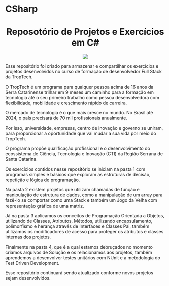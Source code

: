 # CSharp
<h1 align="center"> Reposotório de Projetos e Exercícios em C# </h1>
<p align="center">
<img src="http://img.shields.io/static/v1?label=STATUS&message=EM%20DESENVOLVIMENTO&color=GREEN&style=for-the-badge"/>
</p>

Esse repositório foi criado para armazenar e compartilhar os exercícios e projetos desenvolvidos no curso de formação de desenvolvedor Full Stack da TropTech.

O TropTech é um programa para qualquer pessoa acima de 16 anos da Serra Catarinense trilhar em 9 meses um caminho para a formação em tecnologia até o seu primeiro trabalho como pessoa desenvolvedora com flexibilidade, mobilidade e crescimento rápido de carreira.

O mercado de tecnologia é o que mais cresce no mundo. No Brasil até 2024, o país precisará de 70 mil profissionais anualmente.

Por isso, universidade, empresas, centro de inovação e governo se uniram, para proporcionar a oportunidade que vai mudar a sua vida por meio do TropTech.

O programa propõe qualificação profissional e o desenvolvimento do ecossistema de Ciência, Tecnologia e Inovação (CTI) da Região Serrana de Santa Catarina.

Os exercícios contidos nesse repositório se iniciam na pasta 1 com programas simples e básicos que exploram as estruturas de decisão, repetição e lógica de programação.

Na pasta 2 existem projetos que utilizam chamadas de função e manipulação de estrutura de dados, como a manipulação de um array para fazê-lo se comportar como uma Stack e também um Jogo da Velha com representação gráfica de uma matriz. 

Já na pasta 3 aplicamos os conceitos de Programação Orientada a Objetos, utilizando de Classes, Atributos, Métodos, utilizando encapsulamento, polimorfismo e herança através de Interfaces e Classes Pai, também utilizamos os modificadores de acesso para proteger os atributos e classes internas dos projetos.

Finalmente na pasta 4, que é a qual estamos debruçados no momento criamos arquivos de Solução e os relacionamos aos projetos, também aprendemos a desenvolver testes unitários com NUnit e a metodologia do Test Driven Development.

Esse repositório continuará sendo atualizado conforme novos projetos sejam desenvolvidos.


